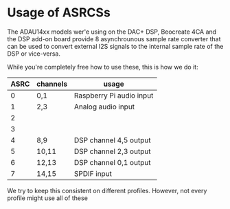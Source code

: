 # Usage of ASRCSs

The ADAU14xx models wer'e using on the DAC+ DSP, Beocreate 4CA and the DSP add-on board provide 8 asynchrounous sample rate converter 
that can be used to convert external I2S signals to the internal sample rate of the DSP or vice-versa.

While you're completely free how to use these, this is how we do it:

|ASRC|channels|usage|
|---|---|---|
|0|0,1|Raspberry Pi audio input|
|1|2,3|Analog audio input|
|2|||
|3|||
|4|8,9|DSP channel 4,5 output|
|5|10,11|DSP channel 2,3 output|
|6|12,13|DSP channel 0,1 output|
|7|14,15|SPDIF input|

We try to keep this consistent on different profiles. However, not every profile might use all of these
